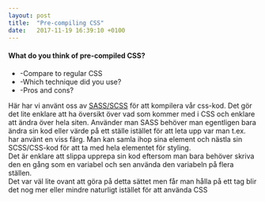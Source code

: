 ```yaml
---
layout: post
title:  "Pre-compiling CSS"
date:   2017-11-19 16:39:10 +0100
---
```


<h4>What do you think of pre-compiled CSS?</h4>
<ul>
    <li>-Compare to regular CSS</li>
    <li>-Which technique did you use?</li>
    <li>-Pros and cons?</li>
</ul>
<p>Här har vi använt oss av <a href="http://sass-lang.com">SASS/SCSS</a> för att kompilera vår css-kod. Det gör det lite enklare att ha översikt över vad som kommer med i CSS och enklare att ändra över hela siten. Använder man SASS behöver man egentligen bara ändra sin kod eller värde på ett ställe istället för att leta upp var man t.ex. har använt en viss färg. Man kan samla ihop sina element och nästla sin SCSS/CSS-kod för att ta med hela elementet för styling.<br>
Det är enklare att slippa upprepa sin kod eftersom man bara behöver skriva den en gång som en variabel och sen använda den variabeln på flera ställen.<br>
Det var väl lite ovant att göra på detta sättet men får man hålla på ett tag blir det nog mer eller mindre naturligt istället för att använda CSS</p>